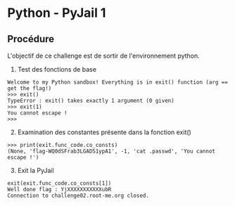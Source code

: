 # Python - PyJail 1

## Procédure

L'objectif de ce challenge est de sortir de l'environnement python.

1. Test des fonctions de base

```
Welcome to my Python sandbox! Everything is in exit() function (arg == get the flag!)
>>> exit()
TypeError : exit() takes exactly 1 argument (0 given)
>>> exit(1)
You cannot escape !
>>>
```

2. Examination des constantes présente dans la fonction exit()

```
>>> print(exit.func_code.co_consts)
(None, 'flag-WQ0dSFrab3LGADS1ypA1', -1, 'cat .passwd', 'You cannot escape !')
```

3. Exit la PyJail 

```
exit(exit.func_code.co_consts[1])
Well done flag : YjXXXXXXXXXXXubR
Connection to challenge02.root-me.org closed.
```